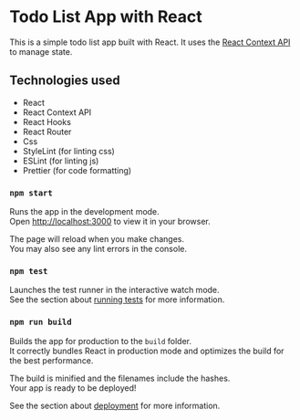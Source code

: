 # Todo List App with React

This is a simple todo list app built with React. It uses the [React Context API](https://reactjs.org/docs/context.html) to manage state.

## Technologies used

- React
- React Context API
- React Hooks
- React Router
- Css
- StyleLint (for linting css)
- ESLint (for linting js)
- Prettier (for code formatting)

### `npm start`

Runs the app in the development mode.\
Open [http://localhost:3000](http://localhost:3000) to view it in your browser.

The page will reload when you make changes.\
You may also see any lint errors in the console.

### `npm test`

Launches the test runner in the interactive watch mode.\
See the section about [running tests](https://facebook.github.io/create-react-app/docs/running-tests) for more information.

### `npm run build`

Builds the app for production to the `build` folder.\
It correctly bundles React in production mode and optimizes the build for the best performance.

The build is minified and the filenames include the hashes.\
Your app is ready to be deployed!

See the section about [deployment](https://facebook.github.io/create-react-app/docs/deployment) for more information.
